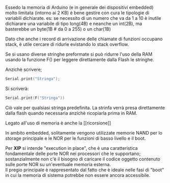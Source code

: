Essedo la memoria di Arduino (e in generale dei dispositivi embedded) molto limitata  (intorno ai 2 KB) è bene gestire con cura le tipologie di variabili dichiarate.
es: se necessito di un numero che va da 1 a 10 è inutile dichiarare una variabile di tipo long(4B) e neanche un int(2B), ma basterebbe un byte(1B # da 0 a 255) o un char(1B)

Dato che anche i record di arrivazione delle chiamate di funzioni occupano stack, è utile cercare di ridurle evistando lo stack overflow.

Se si usano diverse stringhe preformate si può ridurre l'uso della RAM usando la funzione F() per leggere direttamente dalla Flash le stringhe.

Anzichè scrivere;

 ```c
 Serial.print("Stringa");
 ```

Si scriverà:

 ```c
 Serial.print(F("Stringa"))
 ```

Ciò vale per qualsiasi stringa predefinita.
La strinfa verrà presa direttamente dalla flash quando necessaria anzichè ricopiarla prima in RAM.

Legato all'uso di memoria è anche la [[ricorsione]]

In ambito embedded, solitamente vengono utilizzate memorie NAND per lo storage principale e le NOR per le funzioni di basso livello e il boot.

Per **XIP** si intende "execution in place", che è una caratteristica fondamentale delle porte NOR nei processori che le supportano; sostanzialmente non c'è il bisogno di caricare il codice oggetto contenuto sulle porte NOR su un'eventuale memoria esterna.  
Il pregio principale è rappresentato dal fatto che è ideale nelle fasi di "boot" in cui la memoria di sistema potrebbe non essere ancora accessibile.